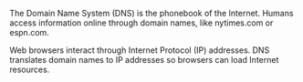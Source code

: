 The Domain Name System (DNS) is the phonebook of the Internet. Humans access information online through domain names, like nytimes.com or espn.com. 

Web browsers interact through Internet Protocol (IP) addresses. DNS translates domain names to IP addresses so browsers can load Internet resources.